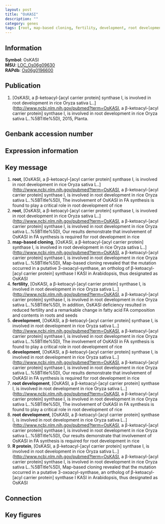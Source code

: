 ```yaml
---
layout: post
title: "OsKASI"
description: ""
category: genes
tags: [root, map-based cloning, fertility, development, root development, R protein, Gene]
---
```


## Information
__Symbol__: OsKASI  
__MSU__: [LOC_Os06g09630](http://rice.plantbiology.msu.edu/cgi-bin/ORF_infopage.cgi?orf=LOC_Os06g09630)  
__RAPdb__: [Os06g0196600](http://rapdb.dna.affrc.go.jp/viewer/gbrowse_details/irgsp1?name=Os06g0196600)  

## Publication
1. [OsKASI, a β-ketoacyl-[acyl carrier protein] synthase I, is involved in root development in rice Oryza sativa L..](http://www.ncbi.nlm.nih.gov/pubmed?term=OsKASI, a β-ketoacyl-[acyl carrier protein] synthase I, is involved in root development in rice Oryza sativa L..%5BTitle%5D), 2015, Planta.

## Genbank accession number

## Expression information

## Key message
1. __root__, [OsKASI, a β-ketoacyl-[acyl carrier protein] synthase I, is involved in root development in rice Oryza sativa L..](http://www.ncbi.nlm.nih.gov/pubmed?term=OsKASI, a β-ketoacyl-[acyl carrier protein] synthase I, is involved in root development in rice Oryza sativa L..%5BTitle%5D), The involvement of OsKASI in FA synthesis is found to play a critical role in root development of rice
2. __root__, [OsKASI, a β-ketoacyl-[acyl carrier protein] synthase I, is involved in root development in rice Oryza sativa L..](http://www.ncbi.nlm.nih.gov/pubmed?term=OsKASI, a β-ketoacyl-[acyl carrier protein] synthase I, is involved in root development in rice Oryza sativa L..%5BTitle%5D),  Our results demonstrate that involvement of OsKASI in FA synthesis is required for root development in rice
3. __map-based cloning__, [OsKASI, a β-ketoacyl-[acyl carrier protein] synthase I, is involved in root development in rice Oryza sativa L..](http://www.ncbi.nlm.nih.gov/pubmed?term=OsKASI, a β-ketoacyl-[acyl carrier protein] synthase I, is involved in root development in rice Oryza sativa L..%5BTitle%5D),  Map-based cloning revealed that the mutation occurred in a putative 3-oxoacyl-synthase, an ortholog of β-ketoacyl-[acyl carrier protein] synthase I KASI in Arabidopsis, thus designated as OsKASI
4. __fertility__, [OsKASI, a β-ketoacyl-[acyl carrier protein] synthase I, is involved in root development in rice Oryza sativa L..](http://www.ncbi.nlm.nih.gov/pubmed?term=OsKASI, a β-ketoacyl-[acyl carrier protein] synthase I, is involved in root development in rice Oryza sativa L..%5BTitle%5D),  In addition, OsKASI deficiency resulted in reduced fertility and a remarkable change in fatty acid FA composition and contents in roots and seeds
5. __development__, [OsKASI, a β-ketoacyl-[acyl carrier protein] synthase I, is involved in root development in rice Oryza sativa L..](http://www.ncbi.nlm.nih.gov/pubmed?term=OsKASI, a β-ketoacyl-[acyl carrier protein] synthase I, is involved in root development in rice Oryza sativa L..%5BTitle%5D), The involvement of OsKASI in FA synthesis is found to play a critical role in root development of rice
6. __development__, [OsKASI, a β-ketoacyl-[acyl carrier protein] synthase I, is involved in root development in rice Oryza sativa L..](http://www.ncbi.nlm.nih.gov/pubmed?term=OsKASI, a β-ketoacyl-[acyl carrier protein] synthase I, is involved in root development in rice Oryza sativa L..%5BTitle%5D),  Our results demonstrate that involvement of OsKASI in FA synthesis is required for root development in rice
7. __root development__, [OsKASI, a β-ketoacyl-[acyl carrier protein] synthase I, is involved in root development in rice Oryza sativa L..](http://www.ncbi.nlm.nih.gov/pubmed?term=OsKASI, a β-ketoacyl-[acyl carrier protein] synthase I, is involved in root development in rice Oryza sativa L..%5BTitle%5D), The involvement of OsKASI in FA synthesis is found to play a critical role in root development of rice
8. __root development__, [OsKASI, a β-ketoacyl-[acyl carrier protein] synthase I, is involved in root development in rice Oryza sativa L..](http://www.ncbi.nlm.nih.gov/pubmed?term=OsKASI, a β-ketoacyl-[acyl carrier protein] synthase I, is involved in root development in rice Oryza sativa L..%5BTitle%5D),  Our results demonstrate that involvement of OsKASI in FA synthesis is required for root development in rice
9. __R protein__, [OsKASI, a β-ketoacyl-[acyl carrier protein] synthase I, is involved in root development in rice Oryza sativa L..](http://www.ncbi.nlm.nih.gov/pubmed?term=OsKASI, a β-ketoacyl-[acyl carrier protein] synthase I, is involved in root development in rice Oryza sativa L..%5BTitle%5D),  Map-based cloning revealed that the mutation occurred in a putative 3-oxoacyl-synthase, an ortholog of β-ketoacyl-[acyl carrier protein] synthase I KASI in Arabidopsis, thus designated as OsKASI

## Connection

## Key figures


